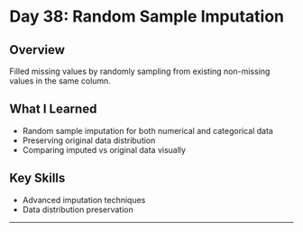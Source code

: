 # Day 38: Random Sample Imputation

## Overview
Filled missing values by randomly sampling from existing non-missing values in the same column.

## What I Learned
- Random sample imputation for both numerical and categorical data
- Preserving original data distribution
- Comparing imputed vs original data visually

## Key Skills
- Advanced imputation techniques
- Data distribution preservation

---